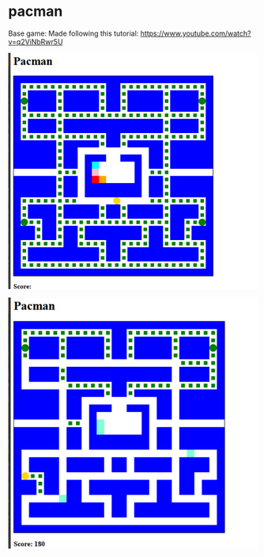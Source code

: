 # pacman

Base game:
Made following this tutorial: 
https://www.youtube.com/watch?v=q2ViNbRwr5U

![Pacman project game interface](./img/pacman-start-game-screenshot.png "Pacman")

![Pacman project game interface](./img/pacman-ghosts-scared-screenshot.png "Pacman")

